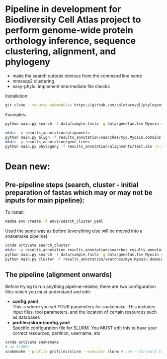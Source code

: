 # Pipeline in development for Biodiversity Cell Atlas project to perform genome-wide protein orthology inference, sequence clustering, alignment, and phylogeny 

- make the search outputs obvious from the command line name  
- mmseqs2 clustering  
- easy-phylo: implement intermediate file checks   

Installation:
```bash
git clone --recurse-submodules https://github.com/zolotarovgl/phylogeny.git
```

Examples: 
```bash
python main.py search -f data/sample.fasta -g data/genefam.tsv Myosin # creates results_annotation/searches/myo.Myosin.domains.fasta

mkdir -p results_annotation/alignments
python main.py align -f results_annotation/searches/myo.Myosin.domains.fasta -o results_annotation/alignments/test.aln -c 10
mkdir -p results_annotation/gene_trees
python main.py phylogeny -f results_annotation/alignments/test.aln -o results_annotation/gene_trees/test -c 15
```
# Dean new:
## Pre-pipeline steps (search, cluster - initial preparation of fastas which may or may not be inputs for main pipeline):
To install:
```bash
mamba env create -f envs/search_cluster.yaml
```
Used the same way as before (everything else will be moved into a snakemake pipeline):
```bash
conda activate search_cluster
mkdir -p results_annotation results_annotation/searches results_annotation/clusters
python main.py search -f data/sample.fasta -g data/genefam.tsv Myosin # creates results_annotation/searches/myo.Myosin.domains.fasta
python main.py cluster -f results_annotation/searches/myo.Myosin.domains.fasta -o results_annotation/clusters/myo.Myosin.domains.dmnd.mcl -i 1.5
```

## The pipeline (alignment onwards)
Before trying to run anything pipeline-related, there are two configuration files which you must understand and edit:  
* **config.yaml**  
This is where you set YOUR parameters for snakemake. This includes input files, tool parameters, and the location of certain resources such as databases
* **profiles/slurm/config.yaml**  
Specific configuration file for SLURM. You MUST edit this to have your correct resources, partition, username, etc

```bash
conda activate snakemake
# on SLURM:
snakemake --profile profiles/slurm --executor slurm # use --forceall to overwrite previous outputs
 ```